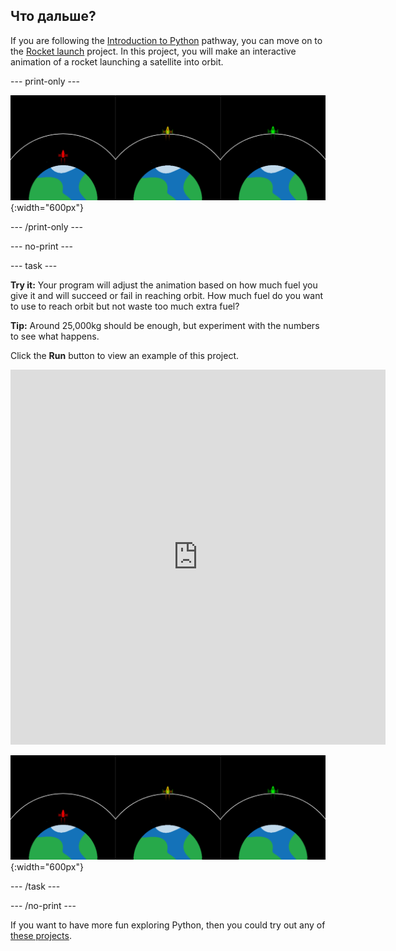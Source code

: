 ## Что дальше?

If you are following the [Introduction to Python](https://projects.raspberrypi.org/en/raspberrypi/python-intro) pathway, you can move on to the [Rocket launch](https://projects.raspberrypi.org/en/projects/rocket-launch) project. In this project, you will make an interactive animation of a rocket launching a satellite into orbit.

--- print-only ---

![Rocket launch project.](images/showcase_rocket.png){:width="600px"}

--- /print-only ---

--- no-print ---

--- task ---

**Try it:** Your program will adjust the animation based on how much fuel you give it and will succeed or fail in reaching orbit. How much fuel do you want to use to reach orbit but not waste too much extra fuel?

**Tip:** Around 25,000kg should be enough, but experiment with the numbers to see what happens.

Click the **Run** button to view an example of this project.

<iframe src="https://editor.raspberrypi.org/en/embed/viewer/rocket-launch-example" width="600" height="600" frameborder="0" marginwidth="0" marginheight="0" allowfullscreen>
</iframe>

![Rocket launch project](images/showcase_rocket.png){:width="600px"}

--- /task ---

--- /no-print ---

If you want to have more fun exploring Python, then you could try out any of [these projects](https://projects.raspberrypi.org/en/projects?software%5B%5D=python).
